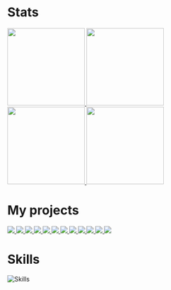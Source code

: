 # Stats

<a href="https://github.com/bartekl1#gh-dark-mode-only">
  <img height=175 src="https://github-readme-stats.vercel.app/api?username=bartekl1&show_icons=true&theme=dark&custom_title=Bartek's%20Stats#gh-dark-mode-only" />
</a>
<a href="https://github.com/bartekl1#gh-light-mode-only">
  <img height=175 src="https://github-readme-stats.vercel.app/api?username=bartekl1&show_icons=true&theme=default&custom_title=Bartek's%20Stats#gh-light-mode-only" />
</a>

<a href="https://github.com/bartekl1#gh-dark-mode-only">
  <img height=175 src="https://github-readme-stats.vercel.app/api/top-langs/?username=bartekl1&theme=dark&hide=nsis&layout=compact#gh-dark-mode-only" />
</a>
<a href="https://github.com/bartekl1#gh-light-mode-only">
  <img height=175 src="https://github-readme-stats.vercel.app/api/top-langs/?username=bartekl1&theme=dafault&hide=nsis&layout=compact#gh-light-mode-only" />
</a>

# My projects

<a href="https://github.com/bartekl1/SwarzedzMeteo#gh-dark-mode-only">
  <img src="https://github-readme-stats.vercel.app/api/pin/?username=bartekl1&repo=SwarzedzMeteo&theme=dark#gh-dark-mode-only" />
</a>
<a href="https://github.com/bartekl1/SwarzedzMeteo#gh-light-mode-only">
  <img src="https://github-readme-stats.vercel.app/api/pin/?username=bartekl1&repo=SwarzedzMeteo&theme=default#gh-light-mode-only" />
</a>

<a href="https://github.com/bartekl1/meteo#gh-dark-mode-only">
  <img src="https://github-readme-stats.vercel.app/api/pin/?username=bartekl1&repo=meteo&theme=dark#gh-dark-mode-only" />
</a>
<a href="https://github.com/bartekl1/meteo#gh-light-mode-only">
  <img src="https://github-readme-stats.vercel.app/api/pin/?username=bartekl1&repo=meteo&theme=default#gh-light-mode-only" />
</a>

<a href="https://github.com/bartekl1/rpi-thermometer#gh-dark-mode-only">
  <img src="https://github-readme-stats.vercel.app/api/pin/?username=bartekl1&repo=rpi-thermometer&theme=dark#gh-dark-mode-only" />
</a>
<a href="https://github.com/bartekl1/rpi-thermometer#gh-light-mode-only">
  <img src="https://github-readme-stats.vercel.app/api/pin/?username=bartekl1&repo=rpi-thermometer&theme=default#gh-light-mode-only" />
</a>

<a href="https://github.com/bartekl1/tools#gh-dark-mode-only">
  <img src="https://github-readme-stats.vercel.app/api/pin/?username=bartekl1&repo=tools&theme=dark#gh-dark-mode-only" />
</a>
<a href="https://github.com/bartekl1/tools#gh-light-mode-only">
  <img src="https://github-readme-stats.vercel.app/api/pin/?username=bartekl1&repo=tools&theme=default#gh-light-mode-only" />
</a>

<a href="https://github.com/bartekl1/SoftwareUpdater#gh-dark-mode-only">
  <img src="https://github-readme-stats.vercel.app/api/pin/?username=bartekl1&repo=SoftwareUpdater&theme=dark#gh-dark-mode-only" />
</a>
<a href="https://github.com/bartekl1/SoftwareUpdater#gh-light-mode-only">
  <img src="https://github-readme-stats.vercel.app/api/pin/?username=bartekl1&repo=SoftwareUpdater&theme=default#gh-light-mode-only" />
</a>

<a href="https://github.com/bartekl1/poznan-transport-cli#gh-dark-mode-only">
  <img src="https://github-readme-stats.vercel.app/api/pin/?username=bartekl1&repo=poznan-transport-cli&theme=dark#gh-dark-mode-only" />
</a>
<a href="https://github.com/bartekl1/poznan-transport-cli#gh-light-mode-only">
  <img src="https://github-readme-stats.vercel.app/api/pin/?username=bartekl1&repo=poznan-transport-cli&theme=default#gh-light-mode-only" />
</a>

# Skills

![Skills](https://skillicons.dev/icons?i=py,js,html,css,cpp,php,markdown,powershell,bash,regex,nodejs,npm,electron,bootstrap,flask,mysql,raspberrypi,arduino,windows,linux,git,github&perline=11)
